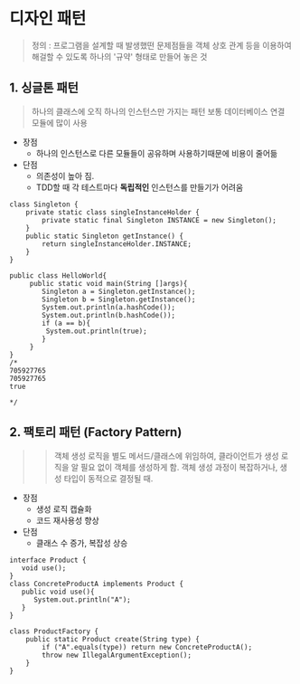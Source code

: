 # 디자인 패턴
> 정의 : 프로그램을 설계할 때 발생했떤 문제점들을 객체 상호 관계 등을 이용하여 해걸할 수 있도록 하나의 '규약' 형태로 만들어 놓은 것 

## 1. 싱글톤 패턴
> 하나의 클래스에 오직 하나의 인스턴스만 가지는 패턴
> 보통 데이터베이스 연결 모듈에 많이 사용

 - 장점 
   - 하나의 인스턴스로 다른 모듈들이 공유하며 사용하기때문에 비용이 줄어듦
 - 단점 
   - 의존성이 높아 짐. 
   - TDD할 때 각 테스트마다 **독립적인** 인스턴스를 만들기가 어려움 
```
class Singleton {
    private static class singleInstanceHolder {
        private static final Singleton INSTANCE = new Singleton();
    }
    public static Singleton getInstance() {
        return singleInstanceHolder.INSTANCE;
    }
}

public class HelloWorld{ 
     public static void main(String []args){ 
        Singleton a = Singleton.getInstance(); 
        Singleton b = Singleton.getInstance(); 
        System.out.println(a.hashCode());
        System.out.println(b.hashCode());  
        if (a == b){
         System.out.println(true); 
        } 
     }
}
/*
705927765
705927765
true

*/
```

## 2. 팩토리 패턴 (Factory Pattern)

>> 객체 생성 로직을 별도 메서드/클래스에 위임하여, 클라이언트가 생성 로직을 알 필요 없이 객체를 생성하게 함.
>> 객체 생성 과정이 복잡하거나, 생성 타입이 동적으로 결정될 때.

 - 장점
   - 생성 로직 캡슐화
   - 코드 재사용성 향상
 - 단점
   - 클래스 수 증가, 복잡성 상승

```
interface Product { 
   void use(); 
}
class ConcreteProductA implements Product { 
   public void use(){
      System.out.println("A");
   } 
}
   
class ProductFactory {
    public static Product create(String type) {
        if ("A".equals(type)) return new ConcreteProductA();
        throw new IllegalArgumentException();
    }
}
```